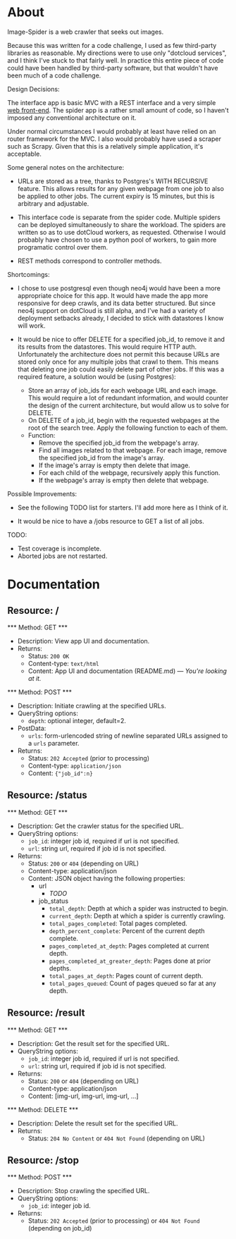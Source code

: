 About
=====

Image-Spider is a web crawler that seeks out images.

Because this was written for a code challenge, I used as few third-party
libraries as reasonable. My directions were to use only "dotcloud services", and
I think I've stuck to that fairly well. In practice this entire piece of code
could have been handled by third-party software, but that wouldn't have been
much of a code challenge.

Design Decisions:

The interface app is basic MVC with a REST interface and a very simple
[web front-end](http://imagespider-bkaplan.dotcloud.com/). The spider app is
a rather small amount of code, so I haven't imposed any conventional
architecture on it.

Under normal circumstances I would probably at least have relied on an router
framework for the MVC. I also would probably have used a scraper such as Scrapy.
Given that this is a relatively simple application, it's acceptable.

Some general notes on the architecture:

* URLs are stored as a tree, thanks to Postgres's WITH RECURSIVE feature. This
  allows results for any given webpage from one job to also be applied to other
  jobs. The current expiry is 15 minutes, but this is arbitrary and adjustable.

* This interface code is separate from the spider code. Multiple spiders can be
  deployed simultaneously to share the workload. The spiders are written so as
  to use dotCloud workers, as requested. Otherwise I would probably have chosen
  to use a python pool of workers, to gain more programatic control over them.

* REST methods correspond to controller methods.

Shortcomings:

* I chose to use postgresql even though neo4j would have been a more appropriate
  choice for this app. It would have made the app more responsive for deep
  crawls, and its data better structured. But since neo4j support on dotCloud is
  still alpha, and I've had a variety of deployment setbacks already, I decided
  to stick with datastores I know will work.

* It would be nice to offer DELETE for a specified job_id, to remove it and its
  results from the datastores. This would require HTTP auth. Unfortunately the
  architecture does not permit this because URLs are stored only once for any
  multiple jobs that crawl to them. This means that deleting one job could
  easily delete part of other jobs. If this was a required feature, a solution
  would be (using Postgres):
    * Store an array of job_ids for each webpage URL and each image. This would
      require a lot of redundant information, and would counter the design of
      the current architecture, but would allow us to solve for DELETE.
    * On DELETE of a job_id, begin with the requested webpages at the root of
      the search tree. Apply the following function to each of them.
    * Function:
        * Remove the specified job_id from the webpage's array.
        * Find all images related to that webpage. For each image, remove the
          specified job_id from the image's array.
        * If the image's array is empty then delete that image.
        * For each child of the webpage, recursively apply this function.
        * If the webpage's array is empty then delete that webpage.

Possible Improvements:

* See the following TODO list for starters. I'll add more here as I think of it.

* It would be nice to have a /jobs resource to GET a list of all jobs.

TODO:

* Test coverage is incomplete.
* Aborted jobs are not restarted.

Documentation
=============

Resource: /
-----------

*** Method: GET ***

* Description: View app UI and documentation.
* Returns:
    * Status: `200 OK`
    * Content-type: `text/html`
    * Content: App UI and documentation (README.md) &mdash;
      *You're looking at it.*

*** Method: POST ***

* Description: Initiate crawling at the specified URLs.
* QueryString options:
    * `depth`: optional integer, default=2.
* PostData:
    * `urls`: form-urlencoded string of newline separated URLs
  assigned to a `urls` parameter.
* Returns:
    * Status: `202 Accepted` (prior to processing)
    * Content-type: `application/json`
    * Content: `{"job_id":n}`


Resource: /status
-----------------

*** Method: GET ***

* Description: Get the crawler status for the specified URL.
* QueryString options:
    * `job_id`: integer job id, required if url is not specified.
    * `url`: string url, required if job id is not specified.
* Returns:
    * Status: `200` or `404` (depending on URL)
    * Content-type: application/json
    * Content: JSON object having the following properties:
        * url
            * *TODO*
        * job_status
            * `total_depth`: Depth at which a spider was instructed to begin.
            * `current_depth`: Depth at which a spider is currently crawling.
            * `total_pages_completed`: Total pages completed.
            * `depth_percent_complete`: Percent of the current depth complete.
            * `pages_completed_at_depth`: Pages completed at current depth.
            * `pages_completed_at_greater_depth`: Pages done at prior depths.
            * `total_pages_at_depth`: Pages count of current depth.
            * `total_pages_queued`: Count of pages queued so far at any depth.


Resource: /result
-----------------

*** Method: GET ***

* Description: Get the result set for the specified URL.
* QueryString options:
    * `job_id`: integer job id, required if url is not specified.
    * `url`: string url, required if job id is not specified.
* Returns:
    * Status: `200` or `404` (depending on URL)
    * Content-type: application/json
    * Content: [img-url, img-url, img-url, &hellip;]

*** Method: DELETE ***

* Description: Delete the result set for the specified URL.
* Returns:
    * Status: `204 No Content` or `404 Not Found` (depending on URL)

Resource: /stop
---------------

*** Method: POST ***

* Description: Stop crawling the specified URL.
* QueryString options:
    * `job_id`: integer job id.
* Returns:
    * Status: `202 Accepted` (prior to processing) or `404 Not Found` (depending
      on job_id)
